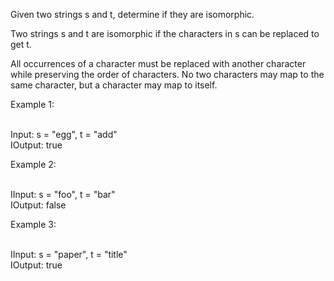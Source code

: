 Given two strings s and t, determine if they are isomorphic.

Two strings s and t are isomorphic if the characters in s can be replaced to get t.

All occurrences of a character must be replaced with another character while preserving the order of characters. No two characters may map to the same character, but a character may map to itself.

 

Example 1:

</br>Input: s = "egg", t = "add"
</br>IOutput: true


Example 2:

</br>IInput: s = "foo", t = "bar"
</br>IOutput: false


Example 3:

</br>IInput: s = "paper", t = "title"
</br>IOutput: true
 
